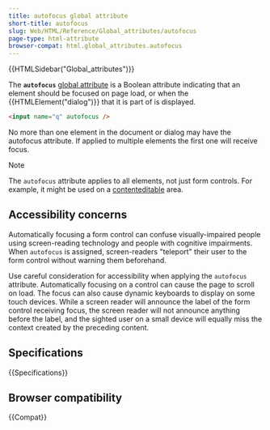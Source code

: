 ```yaml
---
title: autofocus global attribute
short-title: autofocus
slug: Web/HTML/Reference/Global_attributes/autofocus
page-type: html-attribute
browser-compat: html.global_attributes.autofocus
---
```


{{HTMLSidebar("Global_attributes")}}

The **`autofocus`** [global attribute](/en-US/docs/Web/HTML/Reference/Global_attributes) is a Boolean attribute indicating that an element should be focused on page load, or when the {{HTMLElement("dialog")}} that it is part of is displayed.

```html
<input name="q" autofocus />
```

No more than one element in the document or dialog may have the autofocus attribute. If applied to multiple elements the first one will receive focus.

> [!NOTE]
> The `autofocus` attribute applies to all elements, not just form controls. For example, it might be used on a [contenteditable](/en-US/docs/Web/HTML/Reference/Global_attributes/contenteditable) area.

## Accessibility concerns

Automatically focusing a form control can confuse visually-impaired people using screen-reading technology and people with cognitive impairments. When `autofocus` is assigned, screen-readers "teleport" their user to the form control without warning them beforehand.

Use careful consideration for accessibility when applying the `autofocus` attribute. Automatically focusing on a control can cause the page to scroll on load. The focus can also cause dynamic keyboards to display on some touch devices. While a screen reader will announce the label of the form control receiving focus, the screen reader will not announce anything before the label, and the sighted user on a small device will equally miss the context created by the preceding content.

## Specifications

{{Specifications}}

## Browser compatibility

{{Compat}}
